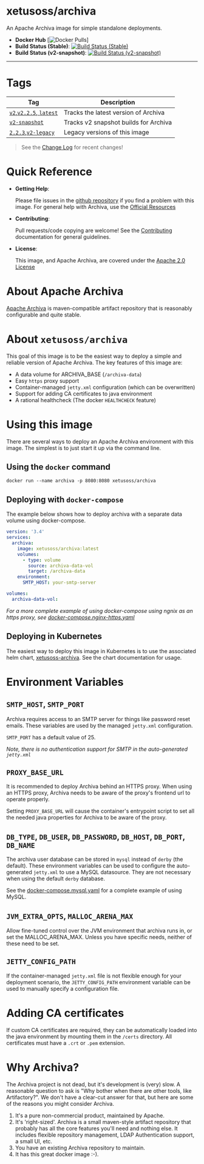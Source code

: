 # xetusoss/archiva

An Apache Archiva image for simple standalone deployments.

* __Docker Hub__ [![Docker Pulls](https://img.shields.io/docker/pulls/xetusoss/archiva.svg?label=pulls&logo=docker)]
* __Build Status (Stable)__: [![Build Status (Stable)](https://travis-ci.org/xetus-oss/docker-archiva.svg?branch=v2)](https://travis-ci.org/xetus-oss/docker-archiva)
* __Build Status (v2-snapshot)__: [![Build Status (v2-snapshot)](https://travis-ci.org/xetus-oss/docker-archiva.svg?branch=v2-snapshot)](https://travis-ci.org/xetus-oss/docker-archiva)

---

# Tags

| Tag                                                                                        | Description                           |
|--------------------------------------------------------------------------------------------|---------------------------------------|
|[`v2`,`v2.2.5`, `latest`](https://github.com/xetus-oss/docker-archiva/blob/v2/Dockerfile)   | Tracks the latest version of Archiva  |
|[`v2-snapshot`](https://github.com/xetus-oss/docker-archiva/blob/v2-snapshot/Dockerfile)    | Tracks v2 snapshot builds for Archiva |
|[`2.2.3`,`v2-legacy`](https://github.com/xetus-oss/docker-archiva/blob/v2-legacy/Dockerfile)| Legacy versions of this image         |


> See the [Change Log](./CHANGELOG.md) for recent changes!

# Quick Reference

-    **Getting Help**:

     Please file issues in the [github repository](https://github.com/xetus-oss/docker-archiva/) if you find a problem with this image. For general help with Archiva, use the [Official Resources](http://archiva.apache.org/get-involved.html)

-    **Contributing**:

     Pull requests/code copying are welcome! See the [Contributing](CONTRIBUTING.md) documentation for general guidelines.

-    **License**:

     This image, and Apache Archiva, are covered under the [Apache 2.0 License](LICENSE.txt)

# About Apache Archiva

[Apache Archiva](https://archiva.apache.org/) is maven-compatible artifact repository that is reasonably configurable and quite stable. 

# About `xetusoss/archiva`

This goal of this image is to be the easiest way to deploy a simple and reliable version of Apache Archiva. The key features of this image are:

* A data volume for ARCHIVA_BASE (`/archiva-data`)
* Easy `https` proxy support
* Container-managed `jetty.xml` configuration (which can be overwritten)
* Support for adding CA certificates to java environment
* A rational healthcheck (The docker `HEALTHCHECK` feature)

# Using this image

There are several ways to deploy an Apache Archiva environment with this image. The simplest is to just start it up via the command line.

## Using the `docker` command

```console
docker run --name archiva -p 8080:8080 xetusoss/archiva
```

## Deploying with `docker-compose`

The example below shows how to deploy archiva with a separate data volume using docker-compose. 

```yaml
version: '3.4'
services:
  archiva:
    image: xetusoss/archiva:latest
    volumes:
      - type: volume
        source: archiva-data-vol
        target: /archiva-data
    environment:
      SMTP_HOST: your-smtp-server

volumes:
  archiva-data-vol:
```

_For a more complete example of using docker-compose using ngnix as an https proxy, see [docker-compose.nginx-https.yaml](docker-compose.nginx-https.yaml)_

## Deploying in Kubernetes

The easiest way to deploy this image in Kubernetes is to use the associated helm chart, [xetusoss-archiva](https://github.com/xetus-oss/helm-charts/tree/master/xetusoss-archiva). See the chart documentation for usage.

# Environment Variables

## `SMTP_HOST`, `SMTP_PORT`

Archiva requires access to an SMTP server for things like password reset emails. These variables are used by the managed `jetty.xml` configuration.

`SMTP_PORT` has a default value of 25.

_Note, there is no authentication support for SMTP in the auto-generated `jetty.xml`_

## `PROXY_BASE_URL`

It is recommended to deploy Archiva behind an HTTPS proxy. When using an HTTPS proxy, Archiva needs to be aware of the proxy's frontend url to operate properly.

Setting `PROXY_BASE_URL` will cause the container's entrypoint script to set all the needed java properties for Archiva to be aware of the proxy.

## `DB_TYPE`, `DB_USER`, `DB_PASSWORD`, `DB_HOST`, `DB_PORT`, `DB_NAME`

The archiva user database can be stored in `mysql` instead of `derby` (the default). These environment variables can be used to configure the auto-generated `jetty.xml` to use a MySQL datasource. They are not necessary when using the default `derby` database.

See the [docker-compose.mysql.yaml](docker-compose.mysql.yaml) for a complete example of using MySQL.

## `JVM_EXTRA_OPTS`, `MALLOC_ARENA_MAX`

Allow fine-tuned control over the JVM environment that archiva runs in, or set the MALLOC_ARENA_MAX. Unless you have specific needs, neither of these need to be set.

## `JETTY_CONFIG_PATH`

If the container-managed `jetty.xml` file is not flexible enough for your deployment scenario, the `JETTY_CONFIG_PATH` environment variable can be used to manually specify a configuration file. 

# Adding CA certificates

If custom CA certificates are required, they can be automatically loaded into the java environment by mounting them in the `/certs` directory. All certificates must have a `.crt` or `.pem` extension.

# Why Archiva?

The Archiva project is not dead, but it's development is (very) slow. A reasonable question to ask is "Why bother when there are other tools, like Artifactory?". We don't have a clear-cut answer for that, but here are some of the reasons you might consider Archiva.

1. It's a pure non-commercial product, maintained by Apache.
2. It's 'right-sized'. Archiva is a small maven-style artifact repository that probably has all the core features you'll need and nothing else. It includes flexible repository management, LDAP Authentication support, a small UI, etc.
3. You have an existing Archiva repository to maintain.
4. It has this great docker image :-).
